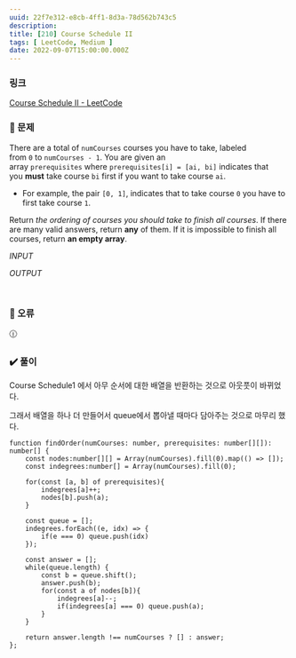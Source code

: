 ```yaml
---
uuid: 22f7e312-e8cb-4ff1-8d3a-78d562b743c5
description: 
title: [210] Course Schedule II
tags: [ LeetCode, Medium ]
date: 2022-09-07T15:00:00.000Z
---
```








### 링크

[Course Schedule II - LeetCode](https://leetcode.com/problems/course-schedule-ii/)

### 📝 문제

There are a total of `numCourses` courses you have to take, labeled from `0` to `numCourses - 1`. You are given an array `prerequisites` where `prerequisites[i] = [ai, bi]` indicates that you **must** take course `bi` first if you want to take course `ai`.

- For example, the pair `[0, 1]`, indicates that to take course `0` you have to first take course `1`.

Return *the ordering of courses you should take to finish all courses*. If there are many valid answers, return **any** of them. If it is impossible to finish all courses, return **an empty array**.

*INPUT*

*OUTPUT*

```jsx

```

```jsx

```

### 🚨 오류

<aside>
🕧

</aside>

### ✔️ 풀이

Course Schedule1 에서 아무 순서에 대한 배열을 반환하는 것으로 아웃풋이 바뀌었다.

그래서 배열을 하나 더 만들어서 queue에서 뽑아낼 때마다 담아주는 것으로 마무리 했다.

```tsx
function findOrder(numCourses: number, prerequisites: number[][]): number[] {
    const nodes:number[][] = Array(numCourses).fill(0).map(() => []);
    const indegrees:number[] = Array(numCourses).fill(0);
    
    for(const [a, b] of prerequisites){
        indegrees[a]++;
        nodes[b].push(a);
    }
    
    const queue = [];
    indegrees.forEach((e, idx) => {
        if(e === 0) queue.push(idx)
    });
    
    const answer = [];
    while(queue.length) {
        const b = queue.shift();
        answer.push(b);
        for(const a of nodes[b]){
            indegrees[a]--;
            if(indegrees[a] === 0) queue.push(a);
        }
    }
    
    return answer.length !== numCourses ? [] : answer;
};
```